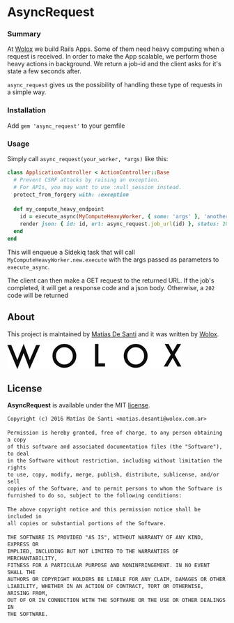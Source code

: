 # AsyncRequest

### Summary
At [Wolox](http://www.wolox.com.ar) we build Rails Apps. Some of them need heavy computing when a request is received. In order to make the App scalable, we perform those heavy actions in background. We return a job-id and the client asks for it's state a few seconds after.

`async_request` gives us the possibility of handling these type of requests in a simple way.

### Installation

Add `gem 'async_request'` to your gemfile

### Usage

Simply call `async_request(your_worker, *args)` like this:

``` ruby
class ApplicationController < ActionController::Base
  # Prevent CSRF attacks by raising an exception.
  # For APIs, you may want to use :null_session instead.
  protect_from_forgery with: :exception

  def my_compute_heavy_endpoint
    id = execute_async(MyComputeHeavyWorker, { some: 'args' }, 'another arg')
    render json: { id: id, url: async_request.job_url(id) }, status: 202
  end
end
```
This will enqueue a Sidekiq task that will call `MyComputeHeavyWorker.new.execute` with the args passed as parameters to `execute_async`.

The client can then make a GET request to the returned URL. If the job's completed, it will get a response code and a json body. Otherwise, a `202` code will be returned


## About ##

This project is maintained by [Matías De Santi](https://github.com/mdesanti) and it was written by [Wolox](http://www.wolox.com.ar).

![Wolox](https://raw.githubusercontent.com/Wolox/press-kit/master/logos/logo_banner.png)


## License

**AsyncRequest** is available under the MIT [license](https://raw.githubusercontent.com/mdesanti/async-requests/master/LICENSE).

    Copyright (c) 2016 Matías De Santi <matias.desanti@wolox.com.ar>

    Permission is hereby granted, free of charge, to any person obtaining a copy
    of this software and associated documentation files (the "Software"), to deal
    in the Software without restriction, including without limitation the rights
    to use, copy, modify, merge, publish, distribute, sublicense, and/or sell
    copies of the Software, and to permit persons to whom the Software is
    furnished to do so, subject to the following conditions:

    The above copyright notice and this permission notice shall be included in
    all copies or substantial portions of the Software.

    THE SOFTWARE IS PROVIDED "AS IS", WITHOUT WARRANTY OF ANY KIND, EXPRESS OR
    IMPLIED, INCLUDING BUT NOT LIMITED TO THE WARRANTIES OF MERCHANTABILITY,
    FITNESS FOR A PARTICULAR PURPOSE AND NONINFRINGEMENT. IN NO EVENT SHALL THE
    AUTHORS OR COPYRIGHT HOLDERS BE LIABLE FOR ANY CLAIM, DAMAGES OR OTHER
    LIABILITY, WHETHER IN AN ACTION OF CONTRACT, TORT OR OTHERWISE, ARISING FROM,
    OUT OF OR IN CONNECTION WITH THE SOFTWARE OR THE USE OR OTHER DEALINGS IN
    THE SOFTWARE.
